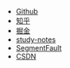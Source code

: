 <!--
 * @Author: Rainy
 * @Github: https://github.com/Rain120
 * @Date: 2019-01-20 11:52:42
 * @LastEditTime: 2019-01-20 15:39:32
 -->

* <i class="profile-icon gh iconfont icon-github"></i>[Github](https://github.com/Rain120)
* <i class="profile-icon zh iconfont icon-zhihu"></i>[知乎](https://www.zhihu.com/people/yan-yang-nian-hua-120/activities)
* <i class="profile-icon jj iconfont icon-juejin"></i>[掘金](https://juejin.im/user/57c616496be3ff00584f54db)
* <i class="profile-icon iconfont icon-blog"></i>[study-notes](https://rain120.github.io/study-notes)
* <i class="profile-icon sf iconfont icon-sf"></i>[SegmentFault](https://segmentfault.com/u/rainyk1/articles)
* <i class="profile-icon csdn iconfont icon-csdn"></i>[CSDN](https://blog.csdn.net/ZC_XY)























